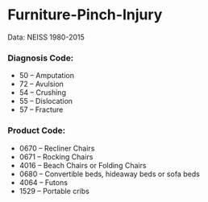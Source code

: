 # Furniture-Pinch-Injury

Data: NEISS 1980-2015

### Diagnosis Code:
- 50 – Amputation
- 72 – Avulsion
- 54 – Crushing
- 55 – Dislocation
- 57 – Fracture

### Product Code:
- 0670 – Recliner Chairs
- 0671 – Rocking Chairs
- 4016 – Beach Chairs or Folding Chairs
- 0680 – Convertible beds, hideaway beds or sofa beds
- 4064 – Futons
- 1529 – Portable cribs
